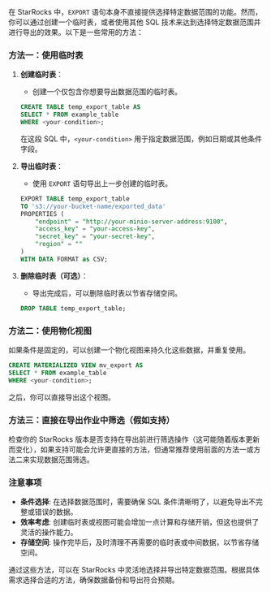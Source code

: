 在 StarRocks 中，`EXPORT` 语句本身不直接提供选择特定数据范围的功能。然而，你可以通过创建一个临时表，或者使用其他 SQL 技术来达到选择特定数据范围并进行导出的效果。以下是一些常用的方法：

### 方法一：使用临时表

1. **创建临时表**：
   - 创建一个仅包含你想要导出数据范围的临时表。

   ```sql
   CREATE TABLE temp_export_table AS
   SELECT * FROM example_table
   WHERE <your-condition>;
   ```

   在这段 SQL 中，`<your-condition>` 用于指定数据范围，例如日期或其他条件字段。

2. **导出临时表**：
   - 使用 `EXPORT` 语句导出上一步创建的临时表。

   ```sql
   EXPORT TABLE temp_export_table
   TO 's3://your-bucket-name/exported_data'
   PROPERTIES (
       "endpoint" = "http://your-minio-server-address:9100",
       "access_key" = "your-access-key",
       "secret_key" = "your-secret-key",
       "region" = ""
   )
   WITH DATA FORMAT as CSV;
   ```

3. **删除临时表（可选）**：
   - 导出完成后，可以删除临时表以节省存储空间。

   ```sql
   DROP TABLE temp_export_table;
   ```

### 方法二：使用物化视图

如果条件是固定的，可以创建一个物化视图来持久化这些数据，并重复使用。

```sql
CREATE MATERIALIZED VIEW mv_export AS
SELECT * FROM example_table
WHERE <your-condition>;
```

之后，你可以直接导出这个视图。

### 方法三：直接在导出作业中筛选（假如支持）

检查你的 StarRocks 版本是否支持在导出前进行筛选操作（这可能随着版本更新而变化），如果支持可能会允许更直接的方法，但通常推荐使用前面的方法一或方法二来实现数据范围筛选。

### 注意事项

- **条件选择**: 在选择数据范围时，需要确保 SQL 条件清晰明了，以避免导出不完整或错误的数据。
- **效率考虑**: 创建临时表或视图可能会增加一点计算和存储开销，但这也提供了灵活的操作能力。
- **存储空间**: 操作完毕后，及时清理不再需要的临时表或中间数据，以节省存储空间。

通过这些方法，可以在 StarRocks 中灵活地选择并导出特定数据范围。根据具体需求选择合适的方法，确保数据备份和导出符合预期。